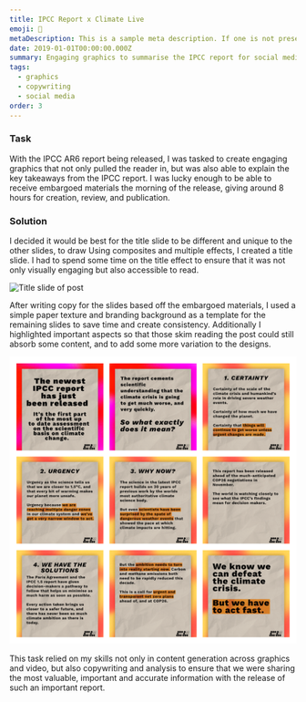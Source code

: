 ```yaml
---
title: IPCC Report x Climate Live
emoji: 🌊
metaDescription: This is a sample meta description. If one is not present in your page/project's front matter, the default metadata.desciption will be used instead.
date: 2019-01-01T00:00:00.000Z
summary: Engaging graphics to summarise the IPCC report for social media
tags:
  - graphics
  - copywriting
  - social media
order: 3
---
```


### Task

With the IPCC AR6 report being released, I was tasked to create engaging graphics that not only pulled the reader in, but was also able to explain the key takeaways from the IPCC report. I was lucky enough to be able to receive embargoed materials the morning of the release, giving around 8 hours for creation, review, and publication.   

### Solution

I decided it would be best for the title slide to be different and unique to the other slides, to draw Using composites and multiple effects, I created a title slide. I had to spend some time on the title effect to ensure that it was not only visually engaging but also accessible to read.

<img width="1280" alt="Title slide of post" src="/static/img/ipcc-titleopt.gif">

After writing copy for the slides based off the embargoed materials, I used a simple paper texture and branding background as a template for the remaining slides to save time and create consistency. Additionally I highlighted important aspects so that those skim reading the post could still absorb some content, and to add some more variation to the designs.

<img width="1280" alt="May 15 Hero image" src="/static/img/ipcc-postgrid.png">

This task relied on my skills not only in content generation across graphics and video, but also copywriting and analysis to ensure that we were sharing the most valuable, important and accurate information with the release of such an important report.
<br>
